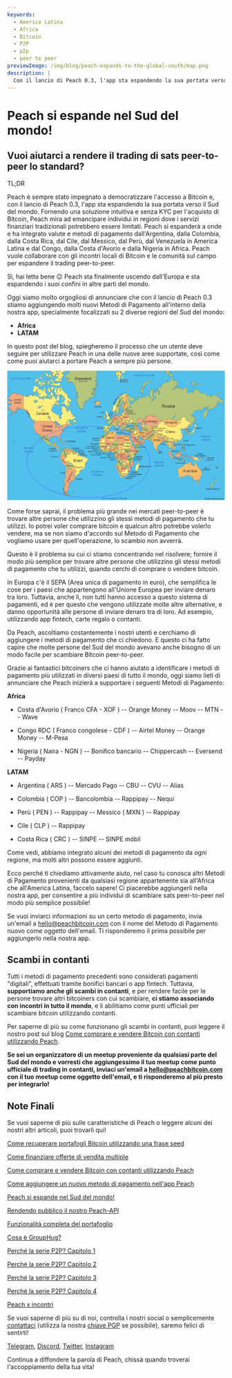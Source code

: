 ```yaml
---
keywords:
  - America Latina
  - Africa
  - Bitcoin
  - P2P
  - p2p
  - peer to peer
previewImage: /img/blog/peach-expands-to-the-global-south/map.png
description: |
  Con il lancio di Peach 0.3, l'app sta espandendo la sua portata verso il Sud del mondo
---
```


# Peach si espande nel Sud del mondo!

## Vuoi aiutarci a rendere il trading di sats peer-to-peer lo standard?

TL;DR

Peach è sempre stato impegnato a democratizzare l'accesso a Bitcoin e, con il lancio di Peach 0.3, l'app sta espandendo la sua portata verso il Sud del mondo. Fornendo una soluzione intuitiva e senza KYC per l'acquisto di Bitcoin, Peach mira ad emancipare individui in regioni dove i servizi finanziari tradizionali potrebbero essere limitati. Peach si espanderà a onde e ha integrato valute e metodi di pagamento dall'Argentina, dalla Colombia, dalla Costa Rica, dal Cile, dal Messico, dal Perù, dal Venezuela in America Latina e dal Congo, dalla Costa d'Avorio e dalla Nigeria in Africa. Peach vuole collaborare con gli incontri locali di Bitcoin e le comunità sul campo per espandere il trading peer-to-peer.

Sì, hai letto bene 😉 Peach sta finalmente uscendo dall'Europa e sta espandendo i suoi confini in altre parti del mondo.

Oggi siamo molto orgogliosi di annunciare che con il lancio di Peach 0.3 stiamo aggiungendo molti nuovi Metodi di Pagamento all'interno della nostra app, specialmente focalizzati su 2 diverse regioni del Sud del mondo:

- **Africa**
- **LATAM**

In questo post del blog, spiegheremo il processo che un utente deve seguire per utilizzare Peach in una delle nuove aree supportate, così come come puoi aiutarci a portare Peach a sempre più persone.

![](/img/blog/peach-expands-to-the-global-south/map.png)

Come forse saprai, il problema più grande nei mercati peer-to-peer è trovare altre persone che utilizzino gli stessi metodi di pagamento che tu utilizzi. Io potrei voler comprare bitcoin e qualcun altro potrebbe volerlo vendere, ma se non siamo d'accordo sul Metodo di Pagamento che vogliamo usare per quell'operazione, lo scambio non avverrà.

Questo è il problema su cui ci stiamo concentrando nel risolvere; fornire il modo più semplice per trovare altre persone che utilizzino gli stessi metodi di pagamento che tu utilizzi, quando cerchi di comprare o vendere bitcoin.

In Europa c'è il SEPA (Area unica di pagamento in euro), che semplifica le cose per i paesi che appartengono all'Unione Europea per inviare denaro tra loro. Tuttavia, anche lì, non tutti hanno accesso a questo sistema di pagamenti, ed è per questo che vengono utilizzate molte altre alternative, e danno opportunità alle persone di inviare denaro tra di loro. Ad esempio, utilizzando app fintech, carte regalo o contanti.

Da Peach, ascoltiamo costantemente i nostri utenti e cerchiamo di aggiungere i metodi di pagamento che ci chiedono. E questo ci ha fatto capire che molte persone del Sud del mondo avevano anche bisogno di un modo facile per scambiare Bitcoin peer-to-peer.

Grazie ai fantastici bitcoiners che ci hanno aiutato a identificare i metodi di pagamento più utilizzati in diversi paesi di tutto il mondo, oggi siamo lieti di annunciare che Peach inizierà a supportare i seguenti Metodi di Pagamento:

**Africa**

- Costa d'Avorio ( Franco CFA - XOF )
  -- Orange Money
  -- Moov
  -- MTN
  -- Wave

- Congo RDC ( Franco congolese - CDF )
  -- Airtel Money
  -- Orange Money
  -- M-Pesa

- Nigeria ( Naira - NGN )
  -- Bonifico bancario
  -- Chippercash
  -- Eversend
  -- Payday

**LATAM**

- Argentina ( ARS )
  -- Mercado Pago
  -- CBU
  -- CVU
  -- Alias

- Colombia ( COP )
  -- Bancolombia
  -- Rappipay
  -- Nequi

- Perù ( PEN )
  -- Rappipay
  -- Messico ( MXN )
  -- Rappipay

- Cile ( CLP )
  -- Rappipay

- Costa Rica ( CRC )
  -- SINPE
  -- SINPE móbil

Come vedi, abbiamo integrato alcuni dei metodi di pagamento da ogni regione, ma molti altri possono essere aggiunti.

Ecco perché ti chiediamo attivamente aiuto, nel caso tu conosca altri Metodi di Pagamento provenienti da qualsiasi regione appartenente sia all'Africa che all'America Latina, faccelo sapere! Ci piacerebbe aggiungerli nella nostra app, per consentire a più individui di scambiare sats peer-to-peer nel modo più semplice possibile!

Se vuoi inviarci informazioni su un certo metodo di pagamento, invia un'email a [hello@peachbitcoin.com](mailto:hello@peachbitcoin.com) con il nome del Metodo di Pagamento nuovo come oggetto dell'email. Ti risponderemo il prima possibile per aggiungerlo nella nostra app.

## Scambi in contanti

Tutti i metodi di pagamento precedenti sono considerati pagamenti "digitali", effettuati tramite bonifici bancari o app fintech. Tuttavia, **supportiamo anche gli scambi in contanti**, e per rendere facile per le persone trovare altri bitcoiners con cui scambiare, **ci stiamo associando con incontri in tutto il mondo**, e li abilitiamo come punti ufficiali per scambiare bitcoin utilizzando contanti.

Per saperne di più su come funzionano gli scambi in contanti, puoi leggere il nostro post sul blog [Come comprare e vendere Bitcoin con contanti utilizzando Peach](https://peachbitcoin.com/it/blog/how-to-buy-and-sell-bitcoin-with-cash-using-peach/).

**Se sei un organizzatore di un meetup proveniente da qualsiasi parte del Sud del mondo e vorresti che aggiungessimo il tuo meetup come punto ufficiale di trading in contanti, inviaci un'email a [hello@peachbitcoin.com](mailto:hello@peachbitcoin.com) con il tuo meetup come oggetto dell'email, e ti risponderemo al più presto per integrarlo!**

## Note Finali

Se vuoi saperne di più sulle caratteristiche di Peach o leggere alcuni dei nostri altri articoli, puoi trovarli qui!

[Come recuperare portafogli Bitcoin utilizzando una frase seed](https://peachbitcoin.com/it/blog/how-to-restore-peach-wallet/)

[Come finanziare offerte di vendita multiple](https://peachbitcoin.com/it/blog/funding-multiple-sell-offers/)

[Come comprare e vendere Bitcoin con contanti utilizzando Peach](https://peachbitcoin.com/it/blog/how-to-buy-and-sell-bitcoin-with-cash-using-peach/)

[Come aggiungere un nuovo metodo di pagamento nell'app Peach](https://peachbitcoin.com/it/blog/how-to-add-a-payment-method/)

[Peach si espande nel Sud del mondo!](https://peachbitcoin.com/it/blog/peach-expands-to-the-global-south/)

[Rendendo pubblico il nostro Peach-API](https://peachbitcoin.com/it/blog/making-our-peach-api-public/)

[Funzionalità completa del portafoglio](https://peachbitcoin.com/it/blog/full-wallet-functionality/)

[Cosa è GroupHug?](https://peachbitcoin.com/it/blog/group-hug/)

[Perché la serie P2P? Capitolo 1](https://peachbitcoin.com/it/blog/why-p2p-chapter-1/)

[Perché la serie P2P? Capitolo 2](https://peachbitcoin.com/it/blog/why-p2p-chapter-2/)

[Perché la serie P2P? Capitolo 3](https://peachbitcoin.com/it/blog/why-p2p-chapter-3-circular-economies/)

[Perché la serie P2P? Capitolo 4](https://peachbitcoin.com/it/blog/why-p2p-chapter-4-chains-of-trust/)

[Peach x incontri](https://peachbitcoin.com/it/blog/peach-for-meetups/)

Se vuoi saperne di più su di noi, controlla i nostri social o semplicemente [contattaci](mailto:hello@peachbitcoin.com) (utilizza la nostra [chiave PGP](https://keys.openpgp.org/vks/v1/by-fingerprint/48339A19645E2E53488E0E5479E1B270FACD1BD2) se possibile), saremo felici di sentirti!

[Telegram](https://t.me/+GkOW1J-ixBBkZWRk), [Discord](https://discord.gg/ypeHz3SW54), [Twitter](https://twitter.com/peachbitcoin), [Instagram](https://instagram.com/peachbitcoin)

Continua a diffondere la parola di Peach, chissà quando troverai l'accoppiamento della tua vita!
